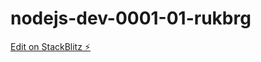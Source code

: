 # nodejs-dev-0001-01-rukbrg

[Edit on StackBlitz ⚡️](https://stackblitz.com/edit/nodejs-dev-0001-01-rukbrg)